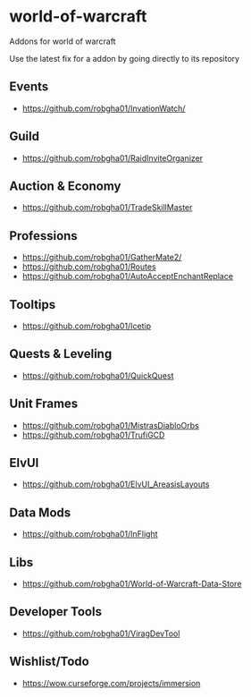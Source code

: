 # world-of-warcraft
Addons for world of warcraft

Use the latest fix for a addon by going directly to its repository

## Events
* https://github.com/robgha01/InvationWatch/

## Guild
* https://github.com/robgha01/RaidInviteOrganizer

## Auction & Economy
* https://github.com/robgha01/TradeSkillMaster

## Professions
* https://github.com/robgha01/GatherMate2/
* https://github.com/robgha01/Routes
* https://github.com/robgha01/AutoAcceptEnchantReplace

## Tooltips
* https://github.com/robgha01/Icetip

## Quests & Leveling
* https://github.com/robgha01/QuickQuest

## Unit Frames
* https://github.com/robgha01/MistrasDiabloOrbs
* https://github.com/robgha01/TrufiGCD

## ElvUI
* https://github.com/robgha01/ElvUI_AreasisLayouts

## Data Mods
* https://github.com/robgha01/InFlight

## Libs
* https://github.com/robgha01/World-of-Warcraft-Data-Store

## Developer Tools
* https://github.com/robgha01/ViragDevTool

## Wishlist/Todo
* https://wow.curseforge.com/projects/immersion
